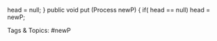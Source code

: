 head = null;
}
public void put (Process newP) {
if( head == null)
head = newP;

   Tags & Topics:
   #newP